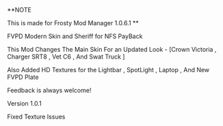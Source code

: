 **NOTE

 This is made for Frosty Mod Manager 1.0.6.1 **

 FVPD Modern Skin and Sheriff for NFS PayBack

This Mod Changes The Main Skin For an Updated Look - [Crown Victoria , Charger SRT8 , Vet C6 ,  And Swat Truck ]

Also Added HD Textures for the Lightbar , SpotLight , Laptop , And New FVPD Plate

Feedback is always welcome!

Version 1.0.1

Fixed Texture Issues 
